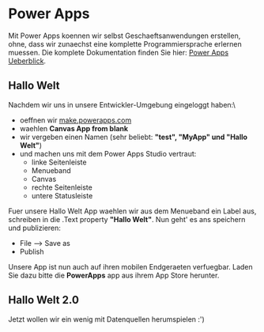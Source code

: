 # Power Apps

Mit Power Apps koennen wir selbst Geschaeftsanwendungen erstellen, ohne, dass wir zunaechst eine komplette Programmiersprache erlernen muessen. Die komplete Dokumentation finden Sie hier: [Power Apps Ueberblick](https://docs.microsoft.com/de-de/powerapps/powerapps-overview). 

## Hallo Welt

Nachdem wir uns in unsere Entwickler-Umgebung eingeloggt haben:\

* oeffnen wir [make.powerapps.com](make.powerapps.com)
* waehlen **Canvas App from blank**
* wir vergeben einen Namen (sehr beliebt: **"test", "MyApp" und "Hallo Welt"**)
* und machen uns mit dem Power Apps Studio vertraut: 
  * linke Seitenleiste
  * Menueband
  * Canvas
  * rechte Seitenleiste
  * untere Statusleiste
  
Fuer unsere Hallo Welt App waehlen wir aus dem Menueband ein Label aus, schreiben in die .Text property **"Hallo Welt"**. Nun geht' es ans speichern und publizieren: 

* File --> Save as
* Publish

Unsere App ist nun auch auf ihren mobilen Endgeraeten verfuegbar. Laden Sie dazu bitte die **PowerApps** app aus ihrem App Store herunter. 

## Hallo Welt 2.0 

Jetzt wollen wir ein wenig mit Datenquellen herumspielen :')


